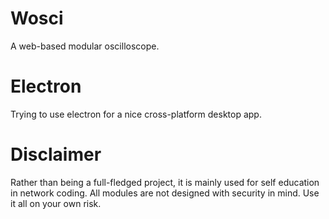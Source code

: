 # Wosci
A web-based modular oscilloscope.

# Electron
Trying to use electron for a nice cross-platform desktop app.

# Disclaimer
Rather than being a full-fledged project, it is mainly used for self education 
in network coding.
All modules are not designed with security in mind. Use it all on your own 
risk.